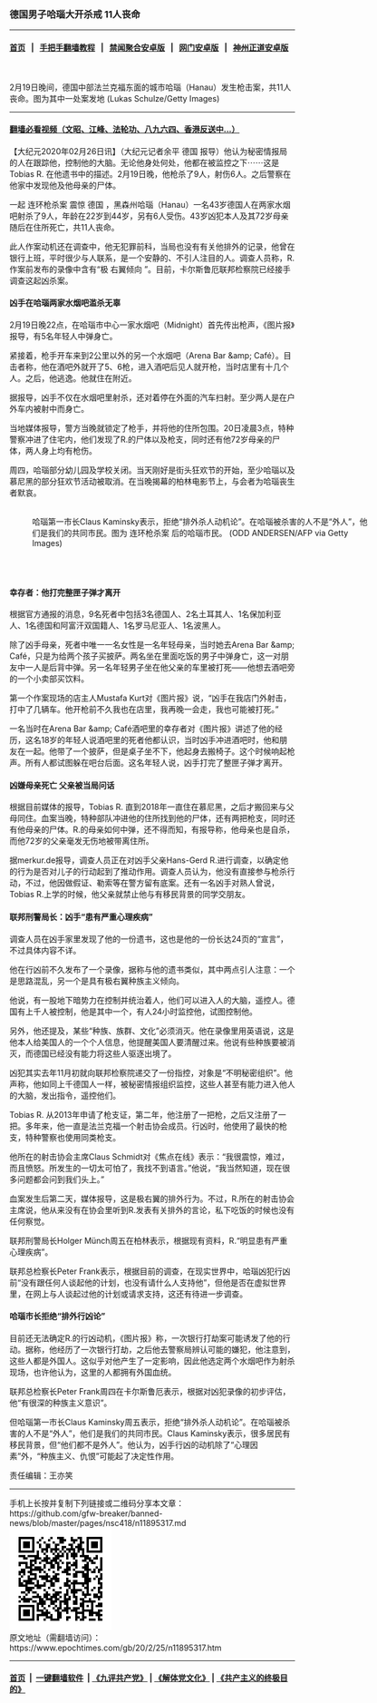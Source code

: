 ### 德国男子哈瑙大开杀戒 11人丧命
------------------------

#### [首页](https://github.com/gfw-breaker/banned-news/blob/master/README.md) &nbsp;&nbsp;|&nbsp;&nbsp; [手把手翻墙教程](https://github.com/gfw-breaker/guides/wiki) &nbsp;&nbsp;|&nbsp;&nbsp; [禁闻聚合安卓版](https://github.com/gfw-breaker/bn-android) &nbsp;&nbsp;|&nbsp;&nbsp; [网门安卓版](https://github.com/oGate2/oGate) &nbsp;&nbsp;|&nbsp;&nbsp; [神州正道安卓版](https://github.com/SzzdOgate/update) 



<div><img alt="" class="aligncenter wp-post-image" src="https://i.epochtimes.com/assets/uploads/2020/02/GettyImages-1207471844-600x400.jpg"/>
<div class="red16 caption">
 <p>
  2月19日晚间，德国中部法兰克福东面的城市哈瑙（Hanau）发生枪击案，共11人丧命。图为其中一处案发地 (Lukas Schulze/Getty Images)
 </p>
</div>
</div><hr/>

#### [翻墙必看视频（文昭、江峰、法轮功、八九六四、香港反送中...）](https://github.com/gfw-breaker/banned-news/blob/master/pages/link3.md)

<div><p>
 【大纪元2020年02月26日讯】（大纪元记者余平
 <ok href="https://www.epochtimes.com/gb/tag/%E5%BE%B7%E5%9B%BD.html">
  德国
 </ok>
 报导）他认为秘密情报局的人在跟踪他，控制他的大脑。无论他身处何处，他都在被监控之下⋯⋯这是Tobias R. 在他遗书中的描述。2月19日晚，他枪杀了9人，射伤6人。之后警察在他家中发现他及他母亲的尸体。
</p>
<p>
 一起
 <ok href="https://www.epochtimes.com/gb/tag/%E8%BF%9E%E7%8E%AF%E6%9E%AA%E6%9D%80%E6%A1%88.html">
  连环枪杀案
 </ok>
 震惊
 <ok href="https://www.epochtimes.com/gb/tag/%E5%BE%B7%E5%9B%BD.html">
  德国
 </ok>
 ，黑森州哈瑙（Hanau）一名43岁德国人在两家水烟吧射杀了9人，年龄在22岁到44岁，另有6人受伤。43岁凶犯本人及其72岁母亲随后在住所死亡，共11人丧命。
</p>
<p>
 此人作案动机还在调查中，他无犯罪前科，当局也没有有关他排外的记录，他曾在银行上班，平时很少与人联系，是一个安静的、不引人注目的人。调查人员称，R.作案前发布的录像中含有“极
 <ok href="https://www.epochtimes.com/gb/tag/%E5%8F%B3%E7%BF%BC%E5%80%BE%E5%90%91.html">
  右翼倾向
 </ok>
 ”。目前，卡尔斯鲁厄联邦检察院已经接手调查这起凶杀案。
</p>
<h4>
 凶手在哈瑙两家水烟吧滥杀无辜
</h4>
<p>
 2月19日晚22点，在哈瑙市中心一家水烟吧（Midnight）首先传出枪声，《图片报》报导，有5名年轻人中弹身亡。
</p>
<p>
 紧接着，枪手开车来到2公里以外的另一个水烟吧（Arena Bar &amp;amp; Café）。目击者称，他在酒吧外就开了5、6枪，进入酒吧后见人就开枪，当时店里有十几个人。之后，他逃逸。他就住在附近。
</p>
<p>
 据报导，凶手不仅在水烟吧里射杀，还对着停在外面的汽车扫射。至少两人是在户外车内被射中而身亡。
</p>
<p>
 当地媒体报导，警方当晚就锁定了枪手，并将他的住所包围。20日凌晨3点，特种警察冲进了住宅内，他们发现了R.的尸体以及枪支，同时还有他72岁母亲的尸体，两人身上均有枪伤。
</p>
<p>
 周四，哈瑙部分幼儿园及学校关闭。当天刚好是街头狂欢节的开始，至少哈瑙以及慕尼黑的部分狂欢节活动被取消。在当晚揭幕的柏林电影节上，与会者为哈瑙丧生者默哀。
</p>
<figure class="wp-caption aligncenter" id="attachment_11895730" style="width: 600px">
 <ok href="http://i.epochtimes.com/assets/uploads/2020/02/GettyImages-1202239731.jpg">
  <img alt="" class="wp-image-11895730 size-large" src="http://i.epochtimes.com/assets/uploads/2020/02/GettyImages-1202239731-600x400.jpg"/>
 </ok>
 <br/><figcaption class="wp-caption-text">
  哈瑙第一市长Claus Kaminsky表示，拒绝“排外杀人动机论”。在哈瑙被杀害的人不是“外人”，他们是我们的共同市民。图为
  <ok href="https://www.epochtimes.com/gb/tag/%E8%BF%9E%E7%8E%AF%E6%9E%AA%E6%9D%80%E6%A1%88.html">
   连环枪杀案
  </ok>
  后的哈瑙市民。 (ODD ANDERSEN/AFP via Getty Images)
 </figcaption><br/>
</figure><br/>
<h4>
 幸存者：他打完整匣子弹才离开
</h4>
<p>
 根据官方通报的消息，9名死者中包括3名德国人、2名土耳其人、1名保加利亚人、1名德国和阿富汗双国籍人、1名罗马尼亚人、1名波黑人。
</p>
<p>
 除了凶手母亲，死者中唯一一名女性是一名年轻母亲，当时她去Arena Bar &amp;amp; Café，只是为给两个孩子买披萨。两名坐在里面吃饭的男子中弹身亡，这一对朋友中一人是后背中弹。另一名年轻男子坐在他父亲的车里被打死——他想去酒吧旁的一个小卖部买饮料。
</p>
<p>
 第一个作案现场的店主人Mustafa Kurt对《图片报》说，“凶手在我店门外射击，打中了几辆车。他开枪前不久我也在店里，我再晚一会走，我也可能被打死。”
</p>
<p>
 一名当时在Arena Bar &amp;amp; Café酒吧里的幸存者对《图片报》讲述了他的经历，这名18岁的年轻人说酒吧里的死者他都认识，当时凶手冲进酒吧时，他和朋友在一起。他带了一个披萨，但是桌子坐不下，他起身去搬椅子。这个时候响起枪声。所有人都试图躲在吧台后面。这名年轻人说，凶手打完了整匣子弹才离开。
</p>
<h4>
 凶嫌母亲死亡 父亲被当局问话
</h4>
<p>
 根据目前媒体的报导，Tobias R. 直到2018年一直住在慕尼黑，之后才搬回来与父母同住。血案当晚，特种部队冲进他的住所找到他的尸体，还有两把枪支，同时还有他母亲的尸体。R.的母亲如何中弹，还不得而知，有报导称，他母亲也是自杀，而他72岁的父亲毫发无伤地被带离住所。
</p>
<p>
 据merkur.de报导，调查人员正在对凶手父亲Hans-Gerd R.进行调查，以确定他的行为是否对儿子的行动起到了推动作用。调查人员认为，他没有直接参与枪杀行动，不过，他因做假证、勒索等在警方留有底案。还有一名凶手对熟人曾说，Tobias R.上学的时候，他父亲就禁止他与有移民背景的同学交朋友。
</p>
<h4>
 联邦刑警局长：凶手“患有严重心理疾病”
</h4>
<p>
 调查人员在凶手家里发现了他的一份遗书，这也是他的一份长达24页的“宣言”，不过具体内容不详。
</p>
<p>
 他在行凶前不久发布了一个录像，据称与他的遗书类似，其中两点引人注意：一个是思路混乱，另一个是具有极右翼种族主义倾向。
</p>
<p>
 他说，有一股地下暗势力在控制并统治着人，他们可以进入人的大脑，遥控人。德国有上千人被控制，他是其中一个，有人24小时监控他，试图控制他。
</p>
<p>
 另外，他还提及，某些“种族、族群、文化”必须消灭。他在录像里用英语说，这是他本人给美国人的一个个人信息，他提醒美国人要清醒过来。他说有些种族要被消灭，而德国已经没有能力将这些人驱逐出境了。
</p>
<p>
 凶犯其实去年11月初就向联邦检察院递交了一份指控，对象是“不明秘密组织”。他声称，他如同上千德国人一样，被秘密情报组织监控，这些人甚至有能力进入他人的大脑，发出指令，遥控他们。
</p>
<p>
 Tobias R. 从2013年申请了枪支证，第二年，他注册了一把枪，之后又注册了一把。多年来，他一直是法兰克福一个射击协会成员。行凶时，他使用了最快的枪支，特种警察也使用同类枪支。
</p>
<p>
 他所在的射击协会主席Claus Schmidt对《焦点在线》表示：“我很震惊，难过，而且愤怒。所发生的一切太可怕了，我找不到语言。”他说，“我当然知道，现在很多问题都会问到我们头上。”
</p>
<p>
 血案发生后第二天，媒体报导，这是极右翼的排外行为。不过，R.所在的射击协会主席说，他从来没有在协会里听到R.发表有关排外的言论，私下吃饭的时候也没有任何察觉。
</p>
<p>
 联邦刑警局长Holger Münch周五在柏林表示，根据现有资料，R.“明显患有严重心理疾病”。
</p>
<p>
 联邦总检察长Peter Frank表示，根据目前的调查，在现实世界中，哈瑙凶犯行凶前“没有跟任何人谈起他的计划，也没有请什么人支持他”，但他是否在虚拟世界里，在网上与人谈起过他的计划或请求支持，这还有待进一步调查。
</p>
<h4>
 哈瑙市长拒绝“排外行凶论”
</h4>
<p>
 目前还无法确定R.的行凶动机，《图片报》称，一次银行打劫案可能诱发了他的行动。据称，他经历了一次银行打劫，之后他去警察局辨认可能的嫌犯，他注意到，这些人都是外国人。这似乎对他产生了一定影响，因此他选定两个水烟吧作为射杀现场，也许他认为，这里的人都拥有外国血统。
</p>
<p>
 联邦总检察长Peter Frank周四在卡尔斯鲁厄表示，根据对凶犯录像的初步评估，他“有很深的种族主义意识”。
</p>
<p>
 但哈瑙第一市长Claus Kaminsky周五表示，拒绝“排外杀人动机论”。在哈瑙被杀害的人不是“外人”，他们是我们的共同市民。Claus Kaminsky表示，很多居民有移民背景，但“他们都不是外人”。他认为，凶手行凶的动机除了“心理因素”外，“种族主义、仇恨”可能起了决定性作用。
</p>
<p>
 责任编辑：王亦笑
</p>
</div>
<hr/>
手机上长按并复制下列链接或二维码分享本文章：<br/>
https://github.com/gfw-breaker/banned-news/blob/master/pages/nsc418/n11895317.md <br/>
<a href='https://github.com/gfw-breaker/banned-news/blob/master/pages/nsc418/n11895317.md'><img src='https://github.com/gfw-breaker/banned-news/blob/master/pages/nsc418/n11895317.md.png'/></a> <br/>
原文地址（需翻墙访问）：https://www.epochtimes.com/gb/20/2/25/n11895317.htm


------------------------
#### [首页](https://github.com/gfw-breaker/banned-news/blob/master/README.md) &nbsp;|&nbsp; [一键翻墙软件](https://github.com/gfw-breaker/nogfw/blob/master/README.md) &nbsp;| [《九评共产党》](https://github.com/gfw-breaker/9ping.md/blob/master/README.md#九评之一评共产党是什么) | [《解体党文化》](https://github.com/gfw-breaker/jtdwh.md/blob/master/README.md) | [《共产主义的终极目的》](https://github.com/gfw-breaker/gczydzjmd.md/blob/master/README.md)


<img src='http://gfw-breaker.win/banned-news/pages/nsc418/n11895317.md' width='0px' height='0px'/>